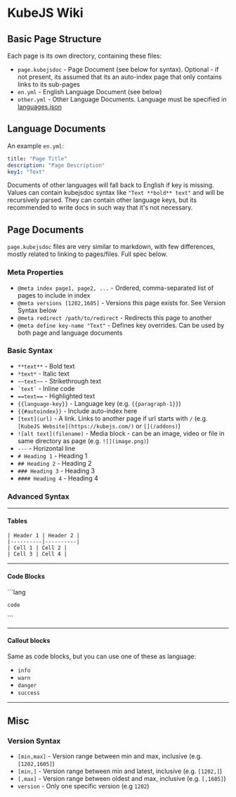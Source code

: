 # KubeJS Wiki

## Basic Page Structure

Each page is its own directory, containing these files:
- `page.kubejsdoc` - Page Document (see below for syntax). Optional - if not present, its assumed that its an auto-index page that only contains links to its sub-pages
- `en.yml` - English Language Document (see below)
- `other.yml` - Other Language Documents. Language must be specified in [languages.json](/languages.json)

## Language Documents

An example `en.yml`:

```yml
title: "Page Title"
description: "Page Description"
key1: "Text"
```

Documents of other languages will fall back to English if key is missing. Values can contain kubejsdoc syntax like `"Text **bold** text"` and will be recursively parsed. They can contain other language keys, but its recommended to write docs in such way that it's not necessary.

## Page Documents
`page.kubejsdoc` files are very similar to markdown, with few differences, mostly related to linking to pages/files. Full spec below.

### Meta Properties

- `@meta index page1, page2, ...` - Ordered, comma-separated list of pages to include in index
- `@meta versions [1202,1605]` - Versions this page exists for. See Version Syntax below
- `@meta redirect /path/to/redirect` - Redirects this page to another
- `@meta define key-name "Text"` - Defines key overrides. Can be used by both page and language documents

### Basic Syntax

- `**text**` - Bold text
- `*text*` - Italic text
- `~~text~~` - Strikethrough text
- `` `text` `` - Inline code
- `==text==` - Highlighted text
- `{{language-key}}` - Language key (e.g. `{{paragraph-1}}`)
- `{{#autoindex}}` - Include auto-index here
- `[text](url)` - A link. Links to another page if url starts with `/` (e.g. `[KubeJS Website](https://kubejs.com/)` or `[](/addons)`)
- `![alt text](filename)` - Media block - can be an image, video or file in same directory as page (e.g. `![](image.png)`)
- `---` - Horizontal line
- `# Heading 1` - Heading 1
- `## Heading 2` - Heading 2
- `### Heading 3` - Heading 3
- `#### Heading 4` - Heading 4

### Advanced Syntax

---

#### Tables

```
| Header 1 | Header 2 |
|----------|----------|
| Cell 1 | Cell 2 |
| Cell 3 | Cell 4 |
```

---

#### Code Blocks

\```lang 

`code`

\```

---

#### Callout blocks

Same as code blocks, but you can use one of these as language:
- `info`
- `warn`
- `danger`
- `success`

---

## Misc

### Version Syntax

- `[min,max]` - Version range between min and max, inclusive (e.g. `[1202,1605]`)
- `[min,]` - Version range between min and latest, inclusive (e.g. `[1202,]`)
- `[,max]` - Version range between oldest and max, inclusive (e.g. `[,1605]`)
- `version` - Only one specific version (e.g `1202`)
